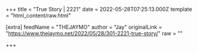 
+++
title = "True Story | 2221"
date = 2022-05-28T07:25:13.000Z
template = "html_content/raw.html"

[extra]
feedName = "THEJAYMO"
author = "Jay"
originalLink = "https://www.thejaymo.net/2022/05/28/301-2221-true-story/"
raw = ""

+++

